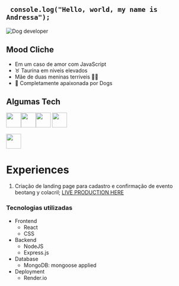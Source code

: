 ## ``` console.log("Hello, world, my name is Andressa");```

![Dog developer](https://media.giphy.com/media/SwImQhtiNA7io/giphy.gif)

## Mood Cliche 
- Em um caso de amor com JavaScript
- ♉ Taurina em niveis elevados
- Mãe de duas meninas terriveis 🐾🐶
- 🐶 Completamente apaixonada por Dogs

## Algumas Tech
<img src="https://cdn.jsdelivr.net/gh/devicons/devicon/icons/html5/html5-original.svg" width="40" height="40" /><img src="https://cdn.jsdelivr.net/gh/devicons/devicon/icons/css3/css3-original.svg" width="40" height="40"  /><img src="https://cdn.jsdelivr.net/gh/devicons/devicon/icons/javascript/javascript-original.svg" width="40" height="40" />
<img src="https://cdn.jsdelivr.net/gh/devicons/devicon/icons/react/react-original.svg" width="40" height="40"/>
<link rel="stylesheet" href="https://cdn.jsdelivr.net/gh/devicons/devicon@v2.15.1/devicon.min.css" width="40" height="40">
<img src="https://cdn.jsdelivr.net/gh/devicons/devicon/icons/nodejs/nodejs-original.svg" width="40" height="40"/>


# Experiences

1. Criação de landing page para cadastro e confirmação de evento beotang y colacril;
[LIVE PRODUCTION HERE](https://eventobeontagycolacril.com//)

### Tecnologias utilizadas

- Frontend
  - React
  - CSS
- Backend
  - NodeJS
  - Express.js
- Database
  - MongoDB: mongoose applied
- Deployment
  - Render.io

